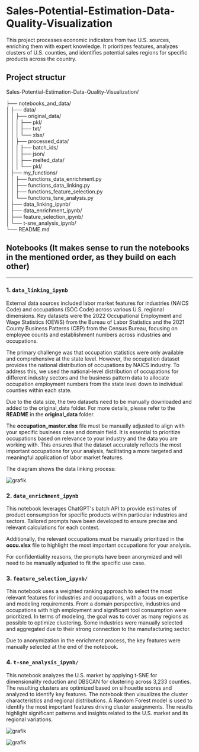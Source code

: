 # Sales-Potential-Estimation-Data-Quality-Visualization

This project processes economic indicators from two U.S. sources, enriching them with expert knowledge. 
It prioritizes features, analyzes clusters of U.S. counties, and identifies potential sales regions 
for specific products across the country.


## Project structur

Sales-Potential-Estimation-Data-Quality-Visualization/

├── notebooks_and_data/  
│   ├── data/  
│   │   ├── original_data/  
│   │   │   ├── pkl/  
│   │   │   ├── txt/  
│   │   │   └── xlsx/  
│   │   ├── processed_data/  
│   │   │   ├── batch_ids/  
│   │   │   ├── json/  
│   │   │   ├── melted_data/  
│   │   │   └── pkl/  
│   ├── my_functions/  
│   │   ├── functions_data_enrichment.py  
│   │   ├── functions_data_linking.py  
│   │   ├── functions_feature_selection.py  
│   │   └── functions_tsne_analysis.py  
│   ├── data_linking_ipynb/  
│   ├── data_enrichment_ipynb/  
│   ├── feature_selection_ipynb/  
│   └── t-sne_analysis_ipynb/  
└── README.md

## Notebooks (It makes sense to run the notebooks in the mentioned order, as they build on each other)
----------
### 1. `data_linking_ipynb`
External data sources included labor market features for industries (NAICS Code) and occupations (SOC Code) across various U.S. regional dimensions. Key datasets were the 2022 Occupational Employment and Wage Statistics (OEWS) from the Bureau of Labor Statistics and the 2021 County Business Patterns (CBP) from the Census Bureau, focusing on employee counts and establishment numbers across industries and occupations.

The primary challenge was that occupation statistics were only available and comprehensive at the state level. However, the occupation dataset provides the national distribution of occupations by NAICS industry. To address this, we used the national-level distribution of occupations for different industry sectors and the business pattern data to allocate occupation employment numbers from the state level down to individual counties within each state.

Due to the data size, the two datasets need to be manually downloaded and added to the original_data folder. For more details, please refer to the **README** in the **original_data** folder.

The **occupation_master.xlsx** file must be manually adjusted to align with your specific business case and domain field. It is essential to prioritize occupations based on relevance to your industry and the data you are working with. This ensures that the dataset accurately reflects the most important occupations for your analysis, facilitating a more targeted and meaningful application of labor market features.

The diagram shows the data linking process: 

![grafik](https://github.com/user-attachments/assets/cc4fb0f0-720d-433e-b8c0-39c1a7af8848)


### 2. `data_enrichment_ipynb`
This notebook leverages ChatGPT's batch API to provide estimates of product consumption for specific products within particular industries and sectors. Tailored prompts have been developed to ensure precise and relevant calculations for each context. 

Additionally, the relevant occupations must be manually prioritized in the **occu.xlsx** file to highlight the most important occupations for your analysis.

For confidentiality reasons, the prompts have been anonymized and will need to be manually adjusted to fit the specific use case.

### 3. `feature_selection_ipynb/`
This notebook uses a weighted ranking approach to select the most relevant features for industries and occupations, with a focus on expertise and modeling requirements. From a domain perspective, industries and occupations with high employment and significant tool consumption were prioritized. In terms of modeling, the goal was to cover as many regions as possible to optimize clustering. Some industries were manually selected and aggregated due to their strong connection to the manufacturing sector.

Due to anonymization in the enrichment process, the key features were manually selected at the end of the notebook.

### 4. `t-sne_analysis_ipynb/`
This notebook analyzes the U.S. market by applying t-SNE for dimensionality reduction and DBSCAN for clustering across 3,233 counties. The resulting clusters are optimized based on silhouette scores and analyzed to identify key features. The notebook then visualizes the cluster characteristics and regional distributions. A Random Forest model is used to identify the most important features driving cluster assignments. The results highlight significant patterns and insights related to the U.S. market and its regional variations.

![grafik](https://github.com/user-attachments/assets/dd4acd34-627e-41b6-98f0-811a07670ba1)

![grafik](https://github.com/user-attachments/assets/b2d8fa7c-f268-4bbe-bf1f-e533fde59038)




